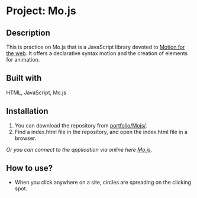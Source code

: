 # Project: Mo.js

## Description

This is practice on Mo.js that is a JavaScript library devoted to [Motion for the web](http://mojs.io/). It offers a declarative syntax motion and the creation of elements for animation.

## Built with

HTML, JavaScript, Mo.js

## Installation

1. You can download the repository from
[portfolio/Mojs/](https://github.com/leachung/portfolio/tree/master/Mojs/).
2. Find a index.html file in the repository, and open the index.html file in a browser.

*Or you can connect to the application via online here [Mo.js](https://leachung.github.io/portfolio/Mojs/index.html).*

## How to use?

 - When you click anywhere on a site, circles are spreading on the clicking spot.
